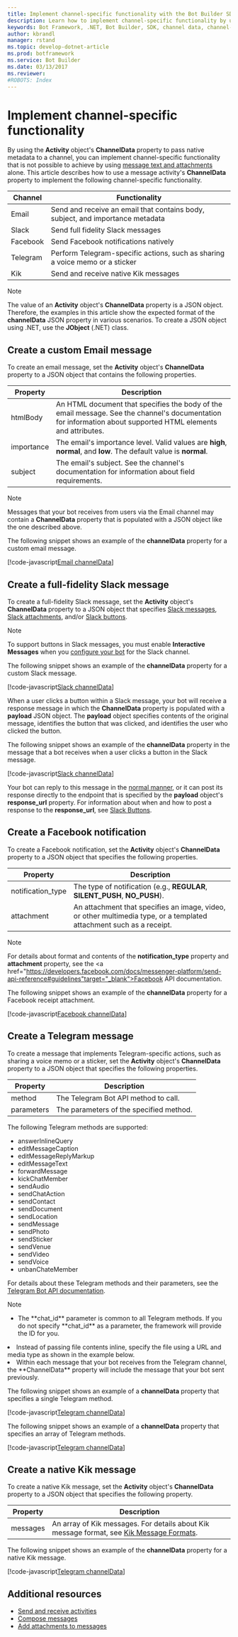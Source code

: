 ```yaml
---
title: Implement channel-specific functionality with the Bot Builder SDK for .NET | Microsoft Docs
description: Learn how to implement channel-specific functionality by using the Bot Builder SDK for .NET.
keywords: Bot Framework, .NET, Bot Builder, SDK, channel data, channel-specific functionality, custom message
author: kbrandl
manager: rstand
ms.topic: develop-dotnet-article
ms.prod: botframework
ms.service: Bot Builder
ms.date: 03/13/2017
ms.reviewer:
#ROBOTS: Index
---
```


# Implement channel-specific functionality

By using the **Activity** object's **ChannelData** property 
to pass native metadata to a channel, 
you can implement channel-specific functionality that is not possible to achieve
by using [message text and attachments](bot-framework-dotnet-compose-messages.md) alone. 
This article describes how to use a message activity's **ChannelData** property to implement the following channel-specific functionality.

| Channel | Functionality |
|----|----|
| Email | Send and receive an email that contains body, subject, and importance metadata |
| Slack | Send full fidelity Slack messages |
| Facebook | Send Facebook notifications natively |
| Telegram | Perform Telegram-specific actions, such as sharing a voice memo or a sticker |
| Kik | Send and receive native Kik messages | 

> [!NOTE]
> The value of an **Activity** object's **ChannelData** property is a JSON object. 
> Therefore, the examples in this article show the expected format of the 
> **channelData** JSON property in various scenarios. 
> To create a JSON object using .NET, use the **JObject** (.NET) class. 

## Create a custom Email message

To create an email message, set the **Activity** object's **ChannelData** property 
to a JSON object that contains the following properties. 

| Property | Description |
|----|----|
| htmlBody | An HTML document that specifies the body of the email message. See the channel's documentation for information about supported HTML elements and attributes. |
| importance | The email's importance level. Valid values are **high**, **normal**, and **low**. The default value is **normal**. |
| subject | The email's subject. See the channel's documentation for information about field requirements. |

> [!NOTE]
> Messages that your bot receives from users via the Email channel may 
> contain a **ChannelData** property that is populated with a JSON object like the one described above.

The following snippet shows an example of the **channelData** property for a custom email message.

[!code-javascript[Email channelData](../includes/code/dotnet-channelData.json#emailChannelData)]

## Create a full-fidelity Slack message

To create a full-fidelity Slack message, 
set the **Activity** object's **ChannelData** property to a JSON object that specifies 
<a href="https://api.slack.com/docs/messages" target="_blank">Slack messages</a>, 
<a href="https://api.slack.com/docs/message-attachments" target="_blank">Slack attachments</a>, and/or 
<a href="https://api.slack.com/docs/message-buttons" target="_blank">Slack buttons</a>. 

> [!NOTE]
> To support buttons in Slack messages, you must enable **Interactive Messages** when you 
> [configure your bot](bot-framework-publish-configure.md) for the Slack channel.

The following snippet shows an example of the **channelData** property for a custom Slack message.

[!code-javascript[Slack channelData](../includes/code/dotnet-channelData.json#slackChannelData1)]

When a user clicks a button within a Slack message, your bot will receive a response message
in which the **ChannelData** property is populated with a **payload** JSON object. 
The **payload** object specifies contents of the original message, 
identifies the button that was clicked, and identifies the user who clicked the button. 

The following snippet shows an example of the **channelData** property in the message that a bot receives 
when a user clicks a button in the Slack message.

[!code-javascript[Slack channelData](../includes/code/dotnet-channelData.json#slackChannelData2)]

Your bot can reply to this message in the [normal manner](bot-framework-dotnet-send-and-receive.md#create-reply), 
or it can post its response directly to the endpoint that is specified by 
the **payload** object's **response_url** property.
For information about when and how to post a response to the **response_url**, see 
<a href="https://api.slack.com/docs/message-buttons" target="_blank">Slack Buttons</a>. 

## Create a Facebook notification

To create a Facebook notification, 
set the **Activity** object's **ChannelData** property to a JSON object that specifies the following properties. 

| Property | Description |
|----|----|
| notification_type | The type of notification (e.g., **REGULAR**, **SILENT_PUSH**, **NO_PUSH**).
| attachment | An attachment that specifies an image, video, or other multimedia type, or a templated attachment such as a receipt. |

> [!NOTE]
> For details about format and contents of the **notification_type** property and **attachment** property, see the 
> <a href="https://developers.facebook.com/docs/messenger-platform/send-api-reference#guidelines"target="_blank">Facebook API documentation</a>. 

The following snippet shows an example of the **channelData** property for a Facebook receipt attachment.

[!code-javascript[Facebook channelData](../includes/code/dotnet-channelData.json#facebookChannelData)]

## Create a Telegram message

To create a message that implements Telegram-specific actions, 
such as sharing a voice memo or a sticker, 
set the **Activity** object's **ChannelData** property to a JSON object that specifies the following properties. 

| Property | Description |
|----|----|
| method | The Telegram Bot API method to call. |
| parameters | The parameters of the specified method. |

The following Telegram methods are supported: 

- answerInlineQuery
- editMessageCaption
- editMessageReplyMarkup
- editMessageText
- forwardMessage
- kickChatMember
- sendAudio
- sendChatAction
- sendContact
- sendDocument
- sendLocation
- sendMessage
- sendPhoto
- sendSticker
- sendVenue
- sendVideo
- sendVoice
- unbanChateMember

For details about these Telegram methods and their parameters, see the 
<a href="https://core.telegram.org/bots/api#available-methods" target="_blank">Telegram Bot API documentation</a>.

> [!NOTE]
> <ul><li>The **chat_id** parameter is common to all Telegram methods. If you do not specify **chat_id** as a parameter, the framework will provide the ID for you.</li>
<li>Instead of passing file contents inline, specify the file using a URL and media type as shown in the example below.</li>
<li>Within each message that your bot receives from the Telegram channel, the **ChannelData** property will include the message that your bot sent previously.</li></ul>

The following snippet shows an example of a **channelData** property that specifies a single Telegram method.

[!code-javascript[Telegram channelData](../includes/code/dotnet-channelData.json#telegramChannelData1)]

The following snippet shows an example of a **channelData** property that specifies an array of Telegram methods.

[!code-javascript[Telegram channelData](../includes/code/dotnet-channelData.json#telegramChannelData2)]

## Create a native Kik message

To create a native Kik message, 
set the **Activity** object's **ChannelData** property to a JSON object that specifies the following property.

| Property | Description |
|----|----|
| messages | An array of Kik messages. For details about Kik message format, see <a href="https://dev.kik.com/#/docs/messaging#message-formats" target="_blank">Kik Message Formats</a>. |

The following snippet shows an example of the **channelData** property for a native Kik message.

[!code-javascript[Telegram channelData](../includes/code/dotnet-channelData.json#kikChannelData)]

## Additional resources

- [Send and receive activities](bot-framework-dotnet-send-and-receive.md)
- [Compose messages](bot-framework-dotnet-compose-messages.md)
- [Add attachments to messages](bot-framework-dotnet-add-attachments.md)
